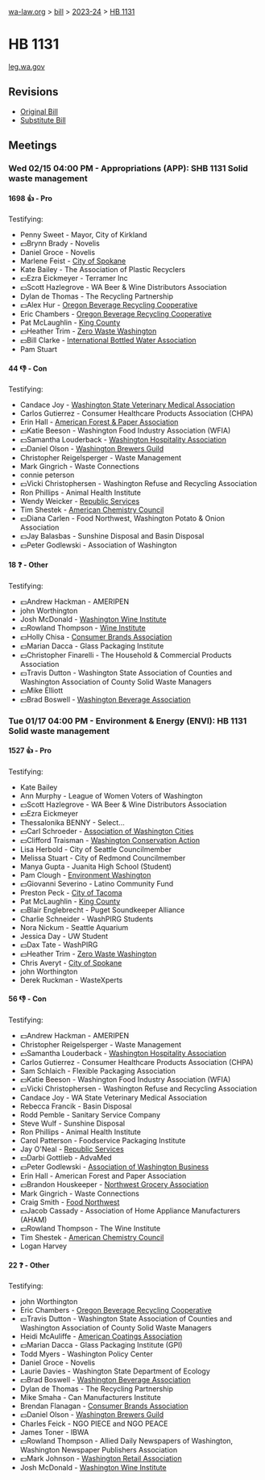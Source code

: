 [wa-law.org](/) > [bill](/bill/) > [2023-24](/bill/2023-24/) > [HB 1131](/bill/2023-24/hb/1131/)

# HB 1131
[leg.wa.gov](https://app.leg.wa.gov/billsummary?BillNumber=1131&Year=2023&Initiative=false)

## Revisions
* [Original Bill](1/)
* [Substitute Bill](S/)

## Meetings
### Wed 02/15 04:00 PM - Appropriations (APP): SHB 1131 Solid waste management
#### 1698 👍 - Pro
Testifying:
* Penny Sweet - Mayor, City of Kirkland
* 💵Brynn Brady - Novelis
* Daniel Groce - Novelis
* Marlene Feist - [City of Spokane](/org/city_of_spokane/)
* Kate Bailey - The Association of Plastic Recyclers
* 💵Ezra Eickmeyer - Terramer Inc
* 💵Scott Hazlegrove - WA Beer & Wine Distributors Association
* Dylan de Thomas - The Recycling Partnership
* 💵Alex Hur - [Oregon Beverage Recycling Cooperative](/org/oregon_beverage_recycling_cooperative/)
* Eric Chambers - [Oregon Beverage Recycling Cooperative](/org/oregon_beverage_recycling_cooperative/)
* Pat McLaughlin - [King County](/org/king_county/)
* 💵Heather Trim - [Zero Waste Washington](/org/zero_waste_washington/)
* 💵Bill Clarke - [International Bottled Water Association](/org/international_bottled_water_association/)
* Pam Stuart

#### 44 👎 - Con
Testifying:
* Candace Joy - [Washington State Veterinary Medical Association](/org/washington_state_veterinary_medical_association/)
* Carlos Gutierrez - Consumer Healthcare Products Association (CHPA)
* Erin Hall - [American Forest & Paper Association](/org/american_forest_&_paper_association/)
* 💵Katie Beeson - Washington Food Industry Association (WFIA)
* 💵Samantha Louderback - [Washington Hospitality Association](/org/washington_hospitality_association/)
* 💵Daniel Olson - [Washington Brewers Guild](/org/washington_brewers_guild/)
* Christopher Reigelsperger - Waste Management
* Mark Gingrich - Waste Connections
* connie peterson
* 💵Vicki Christophersen - Washington Refuse and Recycling Association
* Ron Phillips - Animal Health Institute
* Wendy Weicker - [Republic Services](/org/republic_services/)
* Tim Shestek - [American Chemistry Council](/org/american_chemistry_council/)
* 💵Diana Carlen - Food Northwest, Washington Potato & Onion Association
* 💵Jay Balasbas - Sunshine Disposal and Basin Disposal
* 💵Peter Godlewski - Association of Washington

#### 18 ❓ - Other
Testifying:
* 💵Andrew Hackman - AMERIPEN
* john Worthington
* Josh McDonald - [Washington Wine Institute](/org/washington_wine_institute/)
* 💵Rowland Thompson - [Wine Institute](/org/wine_institute/)
* 💵Holly Chisa - [Consumer Brands Association](/org/consumer_brands_association/)
* 💵Marian Dacca - Glass Packaging Institute
* 💵Christopher Finarelli - The Household & Commercial Products Association
* 💵Travis Dutton - Washington State Association of Counties and Washington Association of County Solid Waste Managers
* 💵Mike Elliott
* 💵Brad Boswell - [Washington Beverage Association](/org/washington_beverage_association/)

### Tue 01/17 04:00 PM - Environment & Energy (ENVI): HB 1131 Solid waste management
#### 1527 👍 - Pro
Testifying:
* Kate Bailey
* Ann Murphy - League of Women Voters of Washington
* 💵Scott Hazlegrove - WA Beer & Wine Distributors Association
* 💵Ezra Eickmeyer
* Thessalonika BENNY - Select...
* 💵Carl Schroeder - [Association of Washington Cities](/org/association_of_washington_cities/)
* 💵Clifford Traisman - [Washington Conservation Action](/org/washington_conservation_action/)
* Lisa Herbold - City of Seattle Councilmember
* Melissa Stuart - City of Redmond Councilmember
* Manya Gupta - Juanita High School (Student)
* Pam Clough - [Environment Washington](/org/environment_washington/)
* 💵Giovanni Severino - Latino Community Fund
* Preston Peck - [City of Tacoma](/org/city_of_tacoma/)
* Pat McLaughlin - [King County](/org/king_county/)
* 💵Blair Englebrecht - Puget Soundkeeper Alliance
* Charlie Schneider - WashPIRG Students
* Nora Nickum - Seattle Aquarium
* Jessica Day - UW Student
* 💵Dax Tate - WashPIRG
* 💵Heather Trim - [Zero Waste Washington](/org/zero_waste_washington/)
* Chris Averyt - [City of Spokane](/org/city_of_spokane/)
* john Worthington
* Derek Ruckman - WasteXperts

#### 56 👎 - Con
Testifying:
* 💵Andrew Hackman - AMERIPEN
* Christopher Reigelsperger - Waste Management
* 💵Samantha Louderback - [Washington Hospitality Association](/org/washington_hospitality_association/)
* Carlos Gutierrez - Consumer Healthcare Products Association (CHPA)
* Sam Schlaich - Flexible Packaging Association
* 💵Katie Beeson - Washington Food Industry Association (WFIA)
* 💵Vicki Christophersen - Washington Refuse and Recycling Association
* Candace Joy - WA State Veterinary Medical Association
* Rebecca Francik - Basin Disposal
* Rodd Pemble - Sanitary Service Company
* Steve Wulf - Sunshine Disposal
* Ron Phillips - Animal Health Institute
* Carol Patterson - Foodservice Packaging Institute
* Jay O'Neal - [Republic Services](/org/republic_services/)
* 💵Darbi Gottlieb - AdvaMed
* 💵Peter Godlewski - [Association of Washington Business](/org/association_of_washington_business/)
* Erin Hall - American Forest and Paper Association
* 💵Brandon Houskeeper - [Northwest Grocery Association](/org/northwest_grocery_association/)
* Mark Gingrich - Waste Connections
* Craig Smith - [Food Northwest](/org/food_northwest/)
* 💵Jacob Cassady - Association of Home Appliance Manufacturers (AHAM)
* 💵Rowland Thompson - The Wine Institute
* Tim Shestek - [American Chemistry Council](/org/american_chemistry_council/)
* Logan Harvey

#### 22 ❓ - Other
Testifying:
* john Worthington
* Eric Chambers - [Oregon Beverage Recycling Cooperative](/org/oregon_beverage_recycling_cooperative/)
* 💵Travis Dutton - Washington State Association of Counties and Washington Association of County Solid Waste Managers
* Heidi McAuliffe - [American Coatings Association](/org/american_coatings_association/)
* 💵Marian Dacca - Glass Packaging Institute (GPI)
* Todd Myers - Washington Policy Center
* Daniel Groce - Novelis
* Laurie Davies - Washington State Department of Ecology
* 💵Brad Boswell - [Washington Beverage Association](/org/washington_beverage_association/)
* Dylan de Thomas - The Recycling Partnership
* Mike Smaha - Can Manufacturers Institute
* Brendan Flanagan - [Consumer Brands Association](/org/consumer_brands_association/)
* 💵Daniel Olson - [Washington Brewers Guild](/org/washington_brewers_guild/)
* Charles Feick - NGO PIECE and NGO PEACE
* James Toner - IBWA
* 💵Rowland Thompson - Allied Daily Newspapers of Washington, Washington Newspaper Publishers Association
* 💵Mark Johnson - [Washington Retail Association](/org/washington_retail_association/)
* Josh McDonald - [Washington Wine Institute](/org/washington_wine_institute/)
